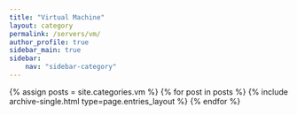 ```yaml
---
title: "Virtual Machine"
layout: category
permalink: /servers/vm/
author_profile: true
sidebar_main: true
sidebar:
    nav: "sidebar-category"
---
```


{% assign posts = site.categories.vm %}
{% for post in posts %} {% include archive-single.html type=page.entries_layout %} {% endfor %}